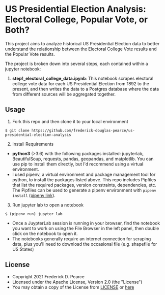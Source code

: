 US Presidential Election Analysis: Electoral College, Popular Vote, or Both?
======
This project aims to analyze historical US Presidential Election data to better understand the relationship between the Electoral College Vote results and the Popular Vote results.

The project is broken down into several steps, each contained within a jupyter notebook:
  1. **step1_electoral_college_data.ipynb**: This notebook scrapes electoral college vote data for each US Presidential Election from 1892 to the present, and then writes the data to a Postgres database where the data from different sources will be aggregated together.


## Usage
1. Fork this repo and then clone it to your local environment

```
$ git clone https://github.com/frederick-douglas-pearce/us-presidential-election-analysis
```

2. Install Requirements
  * **python3** (>3.6) with the following packages installed: jupyterlab, BeautifulSoup, requests, pandas, geopandas, and matplotlib. You can use pip to install them directly, but I'd recommend using a virtual environment.
  * I used pipenv, a virtual environment and package management tool for python, to install the packages listed above. This repo includes Pipfiles that list the required packages, version constraints, dependencies, etc. The Pipfiles can be used to generate a pipenv environment with `pipenv install` ([pipenv link](https://pipenv.pypa.io/en/latest/)).

3. Run jupyter lab to open a notebook

```
$ (pipenv run) jupyter lab
```
  * Once a JuypterLab session is running in your browser, find the notebook you want to work on using the File Browser in the left panel, then double click on the notebook to open it.
  * The notebooks generally require an internet connection for scraping data, plus you'll need to download the occasional file (e.g. shapefile for US States)


## License
* Copyright 2021 Frederick D. Pearce
* Licensed under the Apache License, Version 2.0 (the "License")
* You may obtain a copy of the License from
[LICENSE](https://github.com/frederick-douglas-pearce/us-presidential-election-analysis) or
[here](http://www.apache.org/licenses/LICENSE-2.0)
 